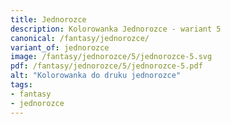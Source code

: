 ```yaml
---
title: Jednorozce
description: Kolorowanka Jednorozce - wariant 5
canonical: /fantasy/jednorozce/
variant_of: jednorozce
image: /fantasy/jednorozce/5/jednorozce-5.svg
pdf: /fantasy/jednorozce/5/jednorozce-5.pdf
alt: "Kolorowanka do druku jednorozce"
tags:
- fantasy
- jednorozce
---
```

